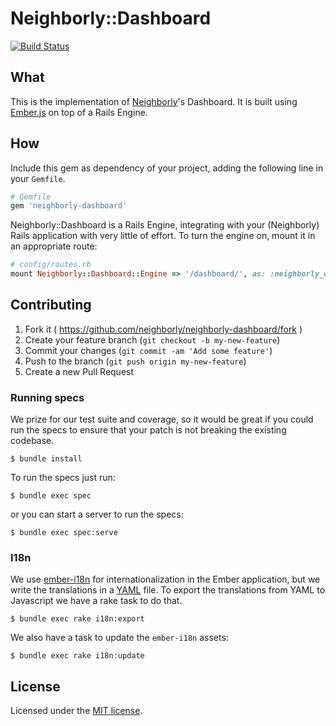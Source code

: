 # Neighborly::Dashboard

[![Build Status](https://travis-ci.org/neighborly/neighborly-dashboard.svg?branch=master)](https://travis-ci.org/neighborly/neighborly-dashboard)

## What

This is the implementation of [Neighborly](https://github.com/neighborly/neighborly)'s Dashboard. It is built using [Ember.js](http://emberjs.com) on top of a Rails Engine.

## How

Include this gem as dependency of your project, adding the following line in your `Gemfile`.

```ruby
# Gemfile
gem 'neighborly-dashboard'
```

Neighborly::Dashboard is a Rails Engine, integrating with your (Neighborly) Rails application with very little of effort. To turn the engine on, mount it in an appropriate route:

```ruby
# config/routes.rb
mount Neighborly::Dashboard::Engine => '/dashboard/', as: :neighborly_dashboard
```

## Contributing

1. Fork it ( https://github.com/neighborly/neighborly-dashboard/fork )
2. Create your feature branch (`git checkout -b my-new-feature`)
3. Commit your changes (`git commit -am 'Add some feature'`)
4. Push to the branch (`git push origin my-new-feature`)
5. Create a new Pull Request

### Running specs

We prize for our test suite and coverage, so it would be great if you could run the specs to ensure that your patch is not breaking the existing codebase.

```
$ bundle install
```

To run the specs just run:

```
$ bundle exec spec
```

or you can start a server to run the specs:

```
$ bundle exec spec:serve
```

### I18n

We use [ember-i18n](https://github.com/jamesarosen/ember-i18n) for internationalization in the Ember application, but we write the translations in a [YAML](http://en.wikipedia.org/wiki/YAML) file. To export the translations from YAML to Javascript we have a rake task to do that.

```
$ bundle exec rake i18n:export
```

We also have a task to update the `ember-i18n` assets:

```
$ bundle exec rake i18n:update
```

## License

Licensed under the [MIT license](LICENSE.txt).